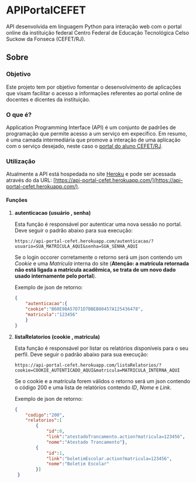 # APIPortalCEFET
API desenvolvida em linguagem Python para interação web com o portal online da instituição federal Centro Federal de Educação Tecnológica Celso Suckow da Fonseca (CEFET/RJ). 

## Sobre

### Objetivo
Este projeto tem por objetivo fomentar o desenvolvimento de aplicações que visam facilitar o acesso a informações referentes ao portal online de docentes e dicentes da instituição.

### O que é?

Application Programming Interface (API) é um conjunto de padrões de programação que permite acesso a um serviço em expecífico. Em resumo, é uma camada intermediária que promove a interação de uma aplicação com o serviço desejado, neste caso o [portal do aluno CEFET/RJ](https://alunos.cefet-rj.br/aluno/).

### Utilização

Atualmente a API está hospedada no site [Heroku](https://www.heroku.com/) e pode ser acessada através do da URL: [https://api-portal-cefet.herokuapp.com/](https://api-portal-cefet.herokuapp.com/).

#### Funções

1. **autenticacao (usuário , senha)**
    
    Esta função é responsável por autenticar uma nova sessão no portal. Deve seguir o padrão abaixo para sua execução:
    ```url
    https://api-portal-cefet.herokuapp.com/autenticacao/?usuario=SUA_MATRICULA_AQUI&senha=SUA_SENHA_AQUI
    ```
    Se o login occorer corretamente o retorno será um json contendo um *Cookie* e uma *Matrícula* interna do site (**Atenção: a matrícula retornada não está ligada a matrícula acadêmica, se trata de um novo dado usado internamente pelo portal**).
    
    Exemplo de json de retorno:
    ```json
    {
        "autenticacao":{
        "cookie":"B60E98A57D71D7BBEB80457A125436478",
        "matricula":"123456"
        }
    }
    ```

2. **listaRelatorios (cookie , matricula)**
    
    Esta função é responsável por listar os relatórios disponíveis para o seu perfil. Deve seguir o padrão abaixo para sua execução:
    ```url
    https://api-portal-cefet.herokuapp.com/listaRelatorios/?cookie=COOKIE_AUTENTICADO_AQUI&matricula=MATRICULA_INTERNA_AQUI
    ```
    Se o cookie e a matrícula forem válidos o retorno será um json contendo o código 200 e uma lista de relatórios contendo *ID*, *Nome* e *Link*.
    
    Exemplo de json de retorno:
    ```json
    {
        "codigo":"200",
        "relatorios":[
            {
                "id":0,
                "link":"atestadoTrancamento.action?matricula=123456",
                "nome":"Atestado Trancamento"},
            {
                "id":1,
                "link":"boletimEscolar.action?matricula=123456",
                "nome":"Boletim Escolar"
            }]
     }
    ```

